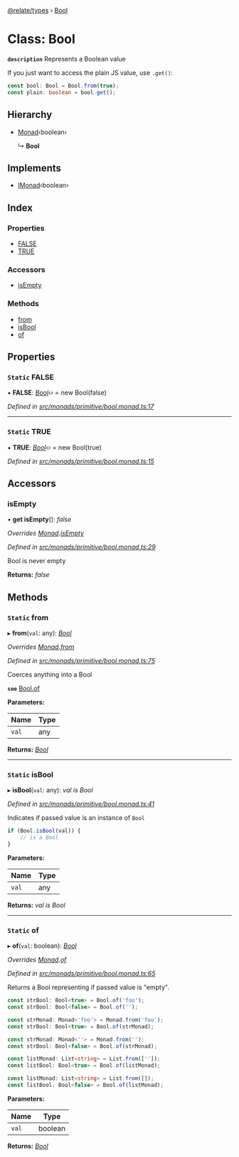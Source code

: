 [@relate/types](../README.md) › [Bool](bool.md)

# Class: Bool

**`description`** 
Represents a Boolean value

If you just want to access the plain JS value, use `.get()`:
```ts
const bool: Bool = Bool.from(true);
const plain: boolean = bool.get();
```

## Hierarchy

* [Monad](monad.md)‹boolean›

  ↳ **Bool**

## Implements

* [IMonad](../interfaces/imonad.md)‹boolean›

## Index

### Properties

* [FALSE](bool.md#static-false)
* [TRUE](bool.md#static-true)

### Accessors

* [isEmpty](bool.md#isempty)

### Methods

* [from](bool.md#static-from)
* [isBool](bool.md#static-isbool)
* [of](bool.md#static-of)

## Properties

### `Static` FALSE

▪ **FALSE**: *[Bool](bool.md)‹›* = new Bool(false)

*Defined in [src/monads/primitive/bool.monad.ts:17](https://github.com/neo-technology/relate/blob/master/packages/types/src/monads/primitive/bool.monad.ts#L17)*

___

### `Static` TRUE

▪ **TRUE**: *[Bool](bool.md)‹›* = new Bool(true)

*Defined in [src/monads/primitive/bool.monad.ts:15](https://github.com/neo-technology/relate/blob/master/packages/types/src/monads/primitive/bool.monad.ts#L15)*

## Accessors

###  isEmpty

• **get isEmpty**(): *false*

*Overrides [Monad](monad.md).[isEmpty](monad.md#isempty)*

*Defined in [src/monads/primitive/bool.monad.ts:29](https://github.com/neo-technology/relate/blob/master/packages/types/src/monads/primitive/bool.monad.ts#L29)*

Bool is never empty

**Returns:** *false*

## Methods

### `Static` from

▸ **from**(`val`: any): *[Bool](bool.md)*

*Overrides [Monad](monad.md).[from](monad.md#static-from)*

*Defined in [src/monads/primitive/bool.monad.ts:75](https://github.com/neo-technology/relate/blob/master/packages/types/src/monads/primitive/bool.monad.ts#L75)*

Coerces anything into a Bool

**`see`** [Bool.of](bool.md#static-of)

**Parameters:**

Name | Type |
------ | ------ |
`val` | any |

**Returns:** *[Bool](bool.md)*

___

### `Static` isBool

▸ **isBool**(`val`: any): *val is Bool*

*Defined in [src/monads/primitive/bool.monad.ts:41](https://github.com/neo-technology/relate/blob/master/packages/types/src/monads/primitive/bool.monad.ts#L41)*

Indicates if passed value is an instance of `Bool`
```ts
if (Bool.isBool(val)) {
    // is a Bool
}
```

**Parameters:**

Name | Type |
------ | ------ |
`val` | any |

**Returns:** *val is Bool*

___

### `Static` of

▸ **of**(`val`: boolean): *[Bool](bool.md)*

*Overrides [Monad](monad.md).[of](monad.md#static-of)*

*Defined in [src/monads/primitive/bool.monad.ts:65](https://github.com/neo-technology/relate/blob/master/packages/types/src/monads/primitive/bool.monad.ts#L65)*

Returns a Bool representing if passed value is "empty".

```ts
const strBool: Bool<true> = Bool.of('foo');
const strBool: Bool<false> = Bool.of('');

const strMonad: Monad<'foo'> = Monad.from('foo');
const strBool: Bool<true> = Bool.of(strMonad);

const strMonad: Monad<''> = Monad.from('');
const strBool: Bool<false> = Bool.of(strMonad);

const listMonad: List<string> = List.from(['']);
const listBool: Bool<true> = Bool.of(listMonad);

const listMonad: List<string> = List.from([]);
const listBool: Bool<false> = Bool.of(listMonad);
```

**Parameters:**

Name | Type |
------ | ------ |
`val` | boolean |

**Returns:** *[Bool](bool.md)*
